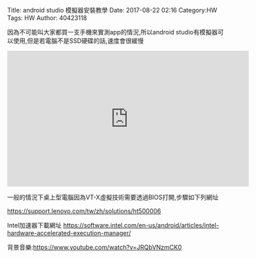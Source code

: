 Title: android studio 模擬器安裝教學
Date: 2017-08-22 02:16
Category:HW
Tags: HW
Author: 40423118



<!-- PELICAN_END_SUMMARY -->


因為不可能叫大家都買一支手機來實測app的情況,所以android studio有模擬器可以使用,但是若電腦不是SSD硬碟的話,速度會很緩慢
<iframe width="560" height="315" src="https://www.youtube.com/embed/_xA3URzFpa0" frameborder="0" allowfullscreen></iframe>

一般的情況下桌上型電腦因為VT-X虛擬技術需要透過BIOS打開,步驟如下列網址

https://support.lenovo.com/tw/zh/solutions/ht500006

Intel加速器下載網址
https://software.intel.com/en-us/android/articles/intel-hardware-accelerated-execution-manager/

背景音樂:https://www.youtube.com/watch?v=JRQbVNzmCK0